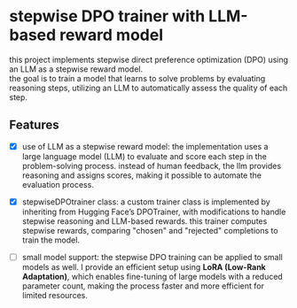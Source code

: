 # stepwise DPO trainer with LLM-based reward model

this project implements stepwise direct preference optimization (DPO) using an LLM as a stepwise reward model. 
<br>
the goal is to train a model that learns to solve problems by evaluating reasoning steps, utilizing an LLM to automatically assess the quality of each step.

## Features

- [x] use of LLM as a stepwise reward model: the implementation uses a large language model (LLM) to evaluate and score each step in the problem-solving process. instead of human feedback, the llm provides reasoning and assigns scores, making it possible to automate the evaluation process.
  
- [x] stepwiseDPOtrainer class: a custom trainer class is implemented by inheriting from Hugging Face’s DPOTrainer, with modifications to handle stepwise reasoning and LLM-based rewards. this trainer computes stepwise rewards, comparing "chosen" and "rejected" completions to train the model.

- [ ] small model support: the stepwise DPO training can be applied to small models as well. I provide an efficient setup using **LoRA (Low-Rank Adaptation)**, which enables fine-tuning of large models with a reduced parameter count, making the process faster and more efficient for limited resources.
